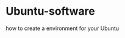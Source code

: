 # Ubuntu-software
how to create a environment for your Ubuntu
<br />
<br />
<br />
<br />
<br />
<br />
<br />
<br />
<br />
<br />
